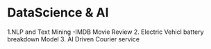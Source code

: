 # DataScience & AI
1.NLP and Text Mining -IMDB Movie Review
2. Electric Vehicl battery breakdown Model
3. AI Driven Courier service
